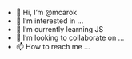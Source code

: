 - 👋 Hi, I’m @mcarok
- 👀 I’m interested in ...
- 🌱 I’m currently learning JS
- 💞️ I’m looking to collaborate on ...
- 📫 How to reach me ...

<!---
mcarok/mcarok is a ✨ special ✨ repository because its `README.md` (this file) appears on your GitHub profile.
You can click the Preview link to take a look at your changes.
--->
